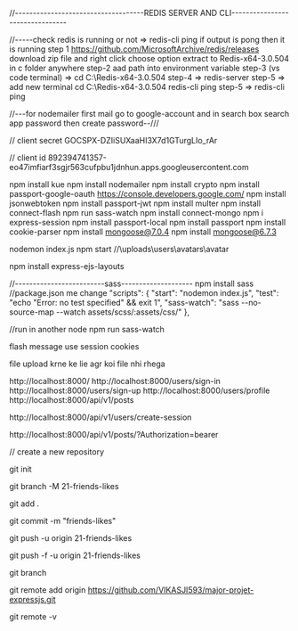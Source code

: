 
//------------------------------------REDIS SERVER AND CLI--------------------------------

//-----check redis is running or not => redis-cli ping
if output is pong then it is running
step 1 https://github.com/MicrosoftArchive/redis/releases download zip file and  right click choose option extract to Redis-x64-3.0.504 in c folder anywhere
step-2 aad path into environment variable
step-3 (vs code terminal) => cd C:\Redis-x64-3.0.504
step-4 => redis-server
step-5 => add new terminal
cd C:\Redis-x64-3.0.504
redis-cli ping
step-5 => redis-cli
ping

//---for nodemailer first mail go to google-account and in search box search app password then create password--///

// client secret
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

// client id
892394741357-eo47imfiarf3sgjr563cufpbu1jdnhun.apps.googleusercontent.com


npm install kue
npm install nodemailer
npm install crypto
npm install passport-google-oauth
https://console.developers.google.com/
npm install jsonwebtoken
npm install passport-jwt
npm install multer
npm install connect-flash
npm run sass-watch
npm install connect-mongo
npm i express-session
npm install passport-local
npm install passport
npm install cookie-parser
npm install mongoose@7.0.4
npm install mongoose@6.7.3

nodemon index.js
npm start
//\uploads\\users\\avatars\\avatar

npm install express-ejs-layouts

//-------------------------sass--------------------
npm install sass
//package.json me change
"scripts": {
"start": "nodemon index.js",
"test": "echo \"Error: no test specified\" && exit 1",
"sass-watch": "sass --no-source-map --watch assets/scss/:assets/css/"
},

//run in another node
npm run sass-watch


flash message use session cookies

file upload krne ke lie agr koi file nhi rhega


http://localhost:8000/
http://localhost:8000/users/sign-in
http://localhost:8000/users/sign-up
http://localhost:8000/users/profile
http://localhost:8000/api/v1/posts

http://localhost:8000/api/v1/users/create-session

http://localhost:8000/api/v1/posts/?Authorization=bearer



// create a new repository

git init

git branch -M 21-friends-likes

git add .

git commit -m "friends-likes"

git push -u origin 21-friends-likes

git push -f -u origin 21-friends-likes

git branch

git remote add origin https://github.com/VIKASJI593/major-projet-expressjs.git

git remote -v
